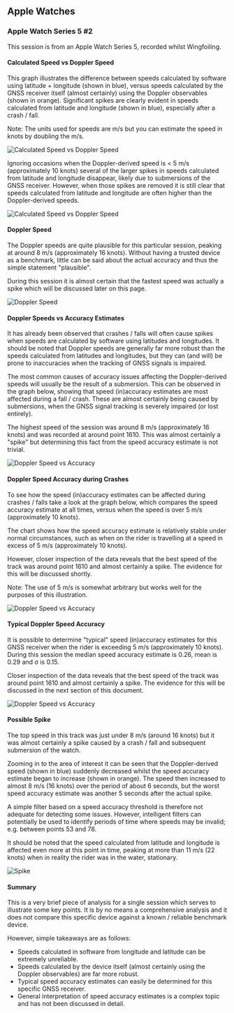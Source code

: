 ## Apple Watches

### Apple Watch Series 5 #2

This session is from an Apple Watch Series 5, recorded whilst Wingfoiling.



#### Calculated Speed vs Doppler Speed

This graph illustrates the difference between speeds calculated by software using latitude + longitude (shown in blue), versus speeds calculated by the GNSS receiver itself (almost certainly) using the Doppler observables (shown in orange). Significant spikes are clearly evident in speeds calculated from latitude and longitude (shown in blue), especially after a crash / fall.

Note: The units used for speeds are m/s but you can estimate the speed in knots by doubling the m/s.

![Calculated Speed vs Doppler Speed](img/cspd-dspd.png)

Ignoring occasions when the Doppler-derived speed is < 5 m/s (approximately 10 knots) several of the larger spikes in speeds calculated from latitude and longitude disappear, likely due to submersions of the GNSS receiver. However, when those spikes are removed it is still clear that speeds calculated from latitude and longitude are often higher than the Doppler-derived speeds.

![Calculated Speed vs Doppler Speed](img/cspd-dspd-5.png)



#### Doppler Speed

The Doppler speeds are quite plausible for this particular session, peaking at around 8 m/s (approximately 16 knots). Without having a trusted device as a benchmark, little can be said about the actual accuracy and thus the simple statement "plausible".

During this session it is almost certain that the fastest speed was actually a spike which will be discussed later on this page.

![Doppler Speed](img/dspd.png)



#### Doppler Speeds vs Accuracy Estimates

It has already been observed that crashes / falls will often cause spikes when speeds are calculated by software using latitudes and longitudes. It should be noted that Doppler speeds are generally far more robust than the speeds calculated from latitudes and longitudes, but they can (and will) be prone to inaccuracies when the tracking of GNSS signals is impaired.

The most common causes of accuracy issues affecting the Doppler-derived speeds will usually be the result of a submersion. This can be observed in the graph below, showing that speed (in)accuracy estimates are most affected during a fall / crash. These are almost certainly being caused by submersions, when the GNSS signal tracking is severely impaired (or lost entirely).

The highest speed of the session was around 8 m/s (approximately 16 knots) and was recorded at around point 1610. This was almost certainly a "spike" but determining this fact from the speed accuracy estimate is not trivial.

![Doppler Speed vs Accuracy](img/dspd-dspda.png)



#### Doppler Speed Accuracy during Crashes

To see how the speed (in)accuracy estimates can be affected during crashes / falls take a look at the graph below, which compares the speed accuracy estimate at all times, versus when the speed is over 5 m/s (approximately 10 knots).

The chart shows how the speed accuracy estimate is relatively stable under normal circumstances, such as when on the rider is travelling at a speed in excess of 5 m/s (approximately 10 knots).

However, closer inspection of the data reveals that the best speed of the track was around point 1610 and almost certainly a spike. The evidence for this will be discussed shortly.

Note: The use of 5 m/s is somewhat arbitrary but works well for the purposes of this illustration.

![Doppler Speed vs Accuracy](img/dspda.png)



#### Typical Doppler Speed Accuracy

It is possible to determine "typical" speed (in)accuracy estimates for this GNSS receiver when the rider is exceeding 5 m/s (approximately 10 knots). During this session the median speed accuracy estimate is 0.26, mean is 0.29 and σ is 0.15.

Closer inspection of the data reveals that the best speed of the track was around point 1610 and almost certainly a spike. The evidence for this will be discussed in the next section of this document.

![Doppler Speed vs Accuracy](img/dspda-5.png)



#### Possible Spike

The top speed in this track was just under 8 m/s (around 16 knots) but it was almost certainly a spike caused by a crash / fall and subsequent submersion of the watch.

Zooming in to the area of interest it can be seen that the Doppler-derived speed (shown in blue) suddenly decreased whilst the speed accuracy estimate began to increase (shown in orange). The speed then increased to almost 8 m/s (16 knots) over the period of about 6 seconds, but the worst speed accuracy estimate was another 5 seconds after the actual spike.

A simple filter based on a speed accuracy threshold is therefore not adequate for detecting some issues. However, intelligent filters can potentially be used to identify periods of time where speeds may be invalid; e.g. between points 53 and 78.

It should be noted that the speed calculated from latitude and longitude is affected even more at this point in time, peaking at more than 11 m/s (22 knots) when in reality the rider was in the water, stationary.  

![Spike](img/spike.png)



#### Summary

This is a very brief piece of analysis for a single session which serves to illustrate some key points. It is by no means a comprehensive analysis and it does not compare this specific device against a known / reliable benchmark device.

However, simple takeaways are as follows:

- Speeds calculated in software from longitude and latitude can be extremely unreliable.
- Speeds calculated by the device itself (almost certainly using the Doppler observables) are far more robust.
- Typical speed accuracy estimates can easily be determined for this specific GNSS receiver.
- General interpretation of speed accuracy estimates is a complex topic and has not been discussed in detail.

